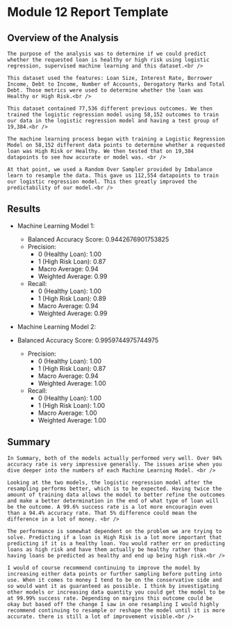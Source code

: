 # Module 12 Report Template

## Overview of the Analysis

    The purpose of the analysis was to determine if we could predict whether the requested loan is healthy or high risk using logistic regression, supervised machine learning and this dataset.<br />

    This dataset used the features: Loan Size, Interest Rate, Borrower Income, Debt to Income, Number of Accounts, Derogatory Marks and Total Debt. Those metrics were used to determine whether the loan was Healthy or High Risk.<br />

    This dataset contained 77,536 different previous outcomes. We then trained the logistic regression model using 58,152 outcomes to train our data in the logistic regression model and having a test group of 19,384.<br />

    The machine learning process began with training a Logistic Regression Model on 58,152 different data points to determine whether a requested loan was High Risk or Healthy. We then tested that on 19,384 datapoints to see how accurate or model was. <br />
    
    At that point, we used a Random Over Sampler provided by Imbalance learn to resample the data. This gave us 112,554 datapoints to train our logistic regression model. This then greatly improved the predictability of our model.<br />


## Results

* Machine Learning Model 1:
  * Balanced Accuracy Score: 0.9442676901753825
  * Precision:
    * 0 (Healthy Loan): 1.00
    * 1 (High Risk Loan): 0.87
    * Macro Average: 0.94
    * Weighted Average: 0.99
  * Recall:
    * 0 (Healthy Loan): 1.00
    * 1 (High Risk Loan): 0.89
    * Macro Average: 0.94
    * Weighted Average: 0.99

* Machine Learning Model 2:
* Balanced Accuracy Score: 0.9959744975744975
  * Precision:
    * 0 (Healthy Loan): 1.00
    * 1 (High Risk Loan): 0.87
    * Macro Average: 0.94
    * Weighted Average: 1.00
  * Recall:
    * 0 (Healthy Loan): 1.00
    * 1 (High Risk Loan): 1.00
    * Macro Average: 1.00
    * Weighted Average: 1.00

## Summary

    In Summary, both of the models actually performed very well. Over 94% accuracy rate is very impressive generally. The issues arise when you dive deeper into the numbers of each Machine Learning Model. <br />
    
    Looking at the two models, the logistic regression model after the resampling performs better, which is to be expected. Having twice the amount of training data allows the model to better refine the outcomes and make a better determination in the end of what type of loan will be the outcome. A 99.6% success rate is a lot more encouragin even than a 94.4% accuracy rate. That 5% difference could mean the difference in a lot of money. <br /> 
    
    The performance is somewhat dependent on the problem we are trying to solve. Predicting if a loan is High Risk is a lot more important that predicting if it is a healthy loan. You would rather err on predicting loans as high risk and have them actually be healthy rather than having loans be predicted as healthy and end up being high risk.<br /> 
    
    I would of course recommend continuing to improve the model by increasing either data points or further sampling before putting into use. When it comes to money I tend to be on the conservative side and so would want it as guaranteed as possible. I think by investigating other models or increasing data quantity you could get the model to be at 99.99% success rate. Depending on margins this outcome could be okay but based off the change I saw in one resampling I would highly recommend continuing to resample or reshape the model until it is more accurate. there is still a lot of improvement visible.<br />

